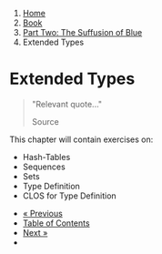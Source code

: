 <ol class="breadcrumb">
  <li><a href="/">Home</a></li>
  <li><a href="/book/">Book</a></li>
  <li><a href="/book/2-0-0-overview/">Part Two: The Suffusion of Blue</a></li>
  <li class="active">Extended Types</li>
</ol>

# Extended Types

> "Relevant quote..."
> <footer>Source</footer>

This chapter will contain exercises on:

* Hash-Tables
* Sequences
* Sets
* Type Definition
* CLOS for Type Definition

<ul class="pager">
  <li class="previous"><a href="/book/2-04-0-data-persistence/">&laquo; Previous</a></li>
  <li><a href="/book/">Table of Contents</a></li>
  <li class="next"><a href="/book/2-06-0-threads-memos-parallel/">Next &raquo;</a><li>
</ul>

